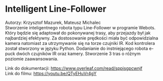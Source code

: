 # Intelligent Line-Follower
Autorzy: Krzysztof Mazurek, Mateusz Michalec<br>
Stworzenie inteligentnego robota typu Line-Follower w programie Webots. Który będzie się adaptował do pokonywanej trasy, aby przejazdy był jak najbardziej efektywny. Za dostosowanie prędkości miała być odpowidzialna kamera natomiast za utrzymywanie się na torze czujniki IR. Kod kontrolera został stworzony w języku Python. Dodanianie do instniejącego robota e-puck dwóch czujników IR oraz kamery. Stworzenie 3 tras o różnym poziomie zaawansowania. 

Link do dokumentacji: https://www.overleaf.com/read/sppjsgpcwnjf<br>
Link do filmu: https://youtu.be/QTyEHuVr4gY
